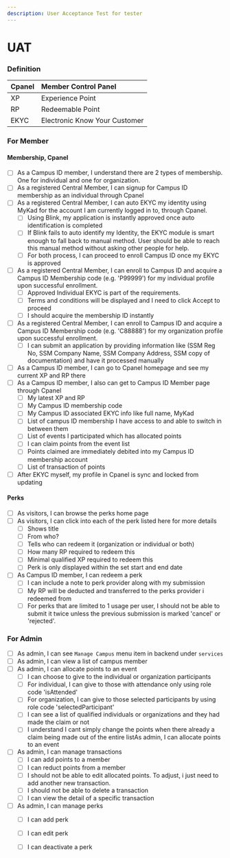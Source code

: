 ```yaml
---
description: User Acceptance Test for tester
---
```


# UAT

### Definition

| Cpanel | Member Control Panel |
| :--- | :--- |
| XP | Experience Point |
| RP | Redeemable Point |
| EKYC | Electronic Know Your Customer |

### For Member

#### Membership, Cpanel

* [ ] As a Campus ID member, I understand there are 2 types of membership. One for individual and one for organization.
* [ ] As a registered Central Member, I can signup for Campus ID membership as an individual through Cpanel
* [ ] As a registered Central Member, I can auto EKYC my identity using MyKad for the account I am currently logged in to, through Cpanel. 
  * [ ] Using Blink, my application is instantly approved once auto identification is completed
  * [ ] If Blink fails to auto identify my Identity, the EKYC module is smart enough to fall back to manual method. User should be able to reach this manual method without asking other people for help.
  * [ ] For both process, I can proceed to enroll Campus ID once my EKYC is approved 
* [ ] As a registered Central Member, I can enroll to Campus ID and acquire a Campus ID Membership code \(e.g. 'P99999'\) for my individual profile upon successful enrollment. 
  * [ ] Approved Individual EKYC is part of the requirements.
  * [ ] Terms and conditions will be displayed and I need to click Accept to proceed
  * [ ] I should acquire the membership ID instantly
* [ ] As a registered Central Member, I can enroll to Campus ID and acquire a Campus ID Membership code \(e.g. 'C88888'\) for my organization profile upon successful enrollment.
  * [ ] I can submit an application by providing information like \(SSM Reg No, SSM Company Name, SSM Company Address, SSM copy of documentation\) and have it processed manually
* [ ] As a Campus ID member, I can go to Cpanel homepage and see my current XP and RP there
* [ ] As a Campus ID member, I also can get to Campus ID Member page through Cpanel
  * [ ] My latest XP and RP
  * [ ] My Campus ID membership code
  * [ ] My Campus ID associated EKYC info like full name, MyKad
  * [ ] List of campus ID membership I have access to and able to switch in between them
  * [ ] List of events I participated which has allocated points
  * [ ] I can claim points from the event list
  * [ ] Points claimed are immediately debited into my Campus ID membership account
  * [ ] List of transaction of points
* [ ] After EKYC myself, my profile in Cpanel is sync and locked from updating

#### Perks

* [ ] As visitors, I can browse the perks home page
* [ ] As visitors, I can click into each of the perk listed here for more details
  * [ ] Shows title
  * [ ] From who?
  * [ ] Tells who can redeem it \(organization or individual or both\)
  * [ ] How many RP required to redeem this
  * [ ] Minimal qualified XP required to redeem this
  * [ ] Perk is only displayed within the set start and end date
* [ ] As Campus ID member, I can redeem a perk
  * [ ] I can include a note to perk provider along with my submission
  * [ ] My RP will be deducted and transferred to the perks provider i redeemed from
  * [ ] For perks that are limited to 1 usage per user, I should not be able to submit it twice unless the previous submission is marked 'cancel' or 'rejected'.

### For Admin

* [ ] As admin, I can see `Manage Campus` menu item in backend under `services`
* [ ] As admin, I can view a list of campus member
* [ ] As admin, I can allocate points to an event
  * [ ] I can choose to give to the individual or organization participants
  * [ ] For individual, I can give to those with attendance only using role code 'isAttended'
  * [ ] For organization, I can give to those selected participants by using role code 'selectedParticipant'
  * [ ] I can see a list of qualified individuals or organizations and they had made the claim or not
  * [ ] I understand I cant simply change the points when there already a claim being made out of the entire listAs admin, I can allocate points to an event
* [ ] As admin, I can manage transactions
  * [ ] I can add points to a member
  * [ ] I can reduct points from a member
  * [ ] I should not be able to edit allocated points. To adjust, i just need to add another new transaction.
  * [ ] I should not be able to delete a transaction
  * [ ] I can view the detail of a specific transaction
* [ ] As admin, I can manage perks
  * [ ] I can add perk
  * [ ] I can edit perk
  * [ ] I can deactivate a perk

